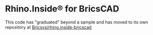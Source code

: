 # Rhino.Inside® for BricsCAD

This code has "graduated" beyond a sample and has moved to its own repository at [Bricsys/rhino.inside-bricscad](https://github.com/Bricsys/rhino.inside-bricscad)
